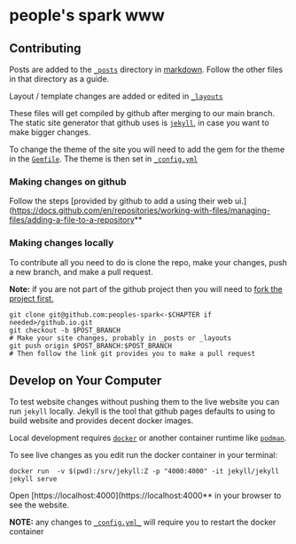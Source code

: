 # people's spark www


## Contributing

Posts are added to the [`_posts`](./_posts/) directory in
[markdown](https://docs.github.com/en/get-started/writing-on-github/getting-started-with-writing-and-formatting-on-github/basic-writing-and-formatting-syntax).
Follow the other files in that directory as a guide.

Layout / template changes are added or edited in [`_layouts`](./_layouts)

These files will get compiled by github after merging to our main branch. The
static site generator that github uses is
[`jekyll`](https://jekyllrb.com/docs/), in case you want to make bigger changes.

To change the theme of the site you will need to add the gem for the theme
in the [`Gemfile`](Gemfile). The theme is then set in [`_config.yml`](_config.yml)

### Making changes on github

Follow the steps [provided by github to add a using their web
ui.](https://docs.github.com/en/repositories/working-with-files/managing-files/adding-a-file-to-a-repository**


### Making changes locally

To contribute all you need to do is clone the repo, make your changes, push a
new branch, and make a pull request.

**Note:** if you are not part of the github project then you will need to [fork
the project first.](https://docs.github.com/en/get-started/quickstart/fork-a-repo)

```
git clone git@github.com:peoples-spark<-$CHAPTER if needed>/github.io.git
git checkout -b $POST_BRANCH
# Make your site changes, probably in _posts or _layouts
git push origin $POST_BRANCH:$POST_BRANCH
# Then follow the link git provides you to make a pull request
```

## Develop on Your Computer

To test website changes without pushing them to the live website you can run
`jekyll` locally. Jekyll is the tool that github pages defaults to using to
build website and provides decent docker images.

Local development requires [`docker`](https://www.docker.com/get-started/) or
another container runtime like [`podman`](https://podman.io/getting-started/).

To see live changes as you edit run the docker container in your terminal: 

```
docker run  -v $(pwd):/srv/jekyll:Z -p "4000:4000" -it jekyll/jekyll jekyll serve
```

Open [https://localhost:4000](https://localhost:4000** in your browser to see
the website.

**NOTE:** any changes to [`_config.yml_`](_config.yml_) will require you to
restart the docker container
